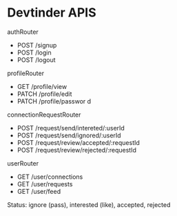 # Devtinder APIS

authRouter

- POST /signup
- POST /login
- POST /logout

profileRouter

- GET /profile/view
- PATCH /profile/edit
- PATCH /profile/passwor d

connectionRequestRouter

- POST /request/send/intereted/:userId
- POST /request/send/ignored/:userId
- POST /request/review/accepted/:requestId
- POST /request/review/rejected/:requestId

userRouter

- GET /user/connections
- GET /user/requests
- GET /user/feed

Status: ignore (pass), interested (like), accepted, rejected
